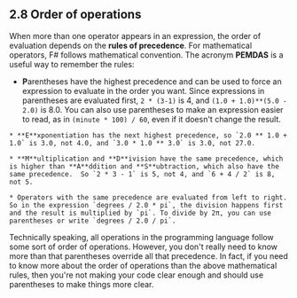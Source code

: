## 2.8 Order of operations

When more than one operator appears in an expression, the order of
evaluation depends on the **rules of precedence**.  For
mathematical operators, F# follows mathematical convention.
The acronym **PEMDAS** is a useful way to
remember the rules:

   * **P**arentheses have the highest precedence and can be used to force an expression to evaluate in the order you want. Since expressions in parentheses are evaluated first, `2 * (3-1)` is 4, and `(1.0 + 1.0)**(5.0 - 2.0)` is 8.0. You can also use parentheses to make an expression easier to read, as in `(minute * 100) / 60`, even if it doesn't change the result.

    * **E**xponentiation has the next highest precedence, so `2.0 ** 1.0 + 1.0` is 3.0, not 4.0, and `3.0 * 1.0 ** 3.0` is 3.0, not 27.0.

    * **M**ultiplication and **D**ivision have the same precedence, which is higher than **A**ddition and **S**ubtraction, which also have the same precedence.  So `2 * 3 - 1` is 5, not 4, and `6 + 4 / 2` is 8, not 5.

    * Operators with the same precedence are evaluated from left to right.  So in the expression `degrees / 2.0 * pi`, the division happens first and the result is multiplied by `pi`. To divide by 2π, you can use parentheses or write `degrees / 2.0 / pi`.

Technically speaking, all operations in the programming language follow some sort
of order of operations. However, you don't really need to know more than that 
parentheses override all that precedence. In fact, if you need to know more about
the order of operations than the above mathematical rules, then you're not making
your code clear enough and should use parentheses to make things more clear.
